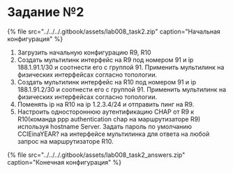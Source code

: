 # Задание №2

{% file src="../../../.gitbook/assets/lab008\_task2.zip" caption="Начальная конфигурация" %}

1. Загрузить начальную конфигурацию R9, R10  
2. Создать мультилинк интерфейс на R9 под номером 91 и ip 188.1.91.1/30 и соотнести его с группой 91. Применить мультилинк на физических интерфейсах согласно топологии.  
3. Создать мультилинк интерфейс на R10 под номером 91 и ip 188.1.91.2/30 и соотнести его с группой 91. Применить мультилинк на физических интерфейсах согласно топологии.  
4. Поменять ip на R10 на ip 1.2.3.4/24 и отправить пинг на R9.  
5. Настроить одностороннюю аутентификацию CHAP от R9 к R10\(команда ppp authentication сhap на маршрутизаторе R9\) используя hostname Server. Задать пароль по умолчанию CCIEinaYEAR? на интерфейсе мультилинка для ответа на любой запрос на маршрутизаторе R10.  
  


{% file src="../../../.gitbook/assets/lab008\_task2\_answers.zip" caption="Конечная конфигурация" %}

